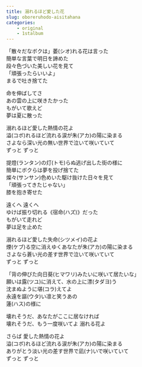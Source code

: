 ```yaml
---
title: 溺れるほど愛した花
slug: oboreruhodo-aisitahana
categories:
    - original
    - 1stalbum
---
```


「散々だなボクは」萎(シオ)れる花は言った  
簡単な言葉で明日を諦めた  
段々色づいた美しい花を見て  
「頑張ったらいいよ」  
まるで吐き捨てた  

命を伸ばしてさ  
あの雲の上に咲きたかった  
もがいて歌えど  
夢は夏に散った  

溺れるほど愛した熱情の花よ  
溢(コボ)れるほど流れる涙が朱(アカ)の陽に染まる  
さよなら深い光の無い世界で泣いて咲いていて  
ずっと ずっと  

提燈(ランタン)の灯(トモ)らぬ逃げ出した街の様に  
簡単にボクらは夢を投げ捨てた  
燦々(サンサン)色めいた駆け抜けた日々を見て  
「頑張ってきたじゃない」  
膝を抱き寄せた  

遠くへ 遠くへ  
ゆけば振り切れる《宿命(ハズ)》だった  
もがいて走れど  
夢は足を止めた  

溺れるほど愛した失命(シツメイ)の花よ  
煙(ケブ)る空に消えゆくあなたが朱(アカ)の陽に染まる  
さよなら蒼い光の差す世界で泣いて咲いていて  
ずっと ずっと  

「背の伸びた向日葵(ヒマワリ)みたいに咲いて居たいな」  
願いは露(ツユ)に消えて、水の上に漂(タダヨ)う  
沈まぬように堪(コラ)えてよ  
永遠を謳(ウタ)い凛と笑うあの  
蓮(ハス)の様に  

壊れそうだ、あなたがここに居なければ  
壊れそうだ、もう一度咲いてよ 溺れる花よ  

さらば 愛した熱情の花よ  
溢(コボ)れるほど流れる涙が朱(アカ)の陽に染まる  
ありがとう淡い光の差す世界で凪(ナ)いで咲いていて  
ずっと ずっと  